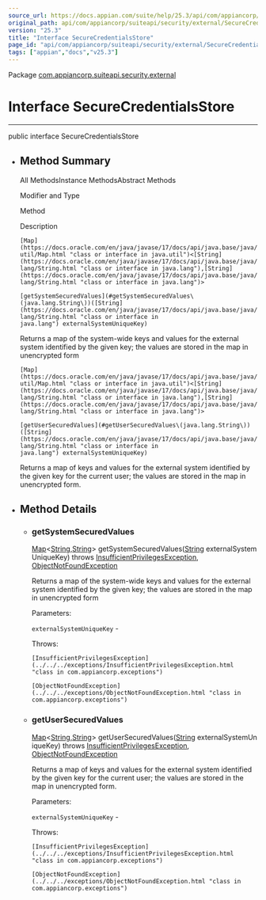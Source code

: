 ```yaml
---
source_url: https://docs.appian.com/suite/help/25.3/api/com/appiancorp/suiteapi/security/external/SecureCredentialsStore.html
original_path: api/com/appiancorp/suiteapi/security/external/SecureCredentialsStore.html
version: "25.3"
title: "Interface SecureCredentialsStore"
page_id: "api/com/appiancorp/suiteapi/security/external/SecureCredentialsStore"
tags: ["appian","docs","v25.3"]
---
```



Package [com.appiancorp.suiteapi.security.external](package-summary.html)

# Interface SecureCredentialsStore

* * *

public interface SecureCredentialsStore

-   ## Method Summary

    All MethodsInstance MethodsAbstract Methods

    Modifier and Type

    Method

    Description

    `[Map](https://docs.oracle.com/en/java/javase/17/docs/api/java.base/java/util/Map.html "class or interface in java.util")<[String](https://docs.oracle.com/en/java/javase/17/docs/api/java.base/java/lang/String.html "class or interface in java.lang"),[String](https://docs.oracle.com/en/java/javase/17/docs/api/java.base/java/lang/String.html "class or interface in java.lang")>`

    `[getSystemSecuredValues](#getSystemSecuredValues\(java.lang.String\))([String](https://docs.oracle.com/en/java/javase/17/docs/api/java.base/java/lang/String.html "class or interface in java.lang") externalSystemUniqueKey)`

    Returns a map of the system-wide keys and values for the external system identified by the given key; the values are stored in the map in unencrypted form

    `[Map](https://docs.oracle.com/en/java/javase/17/docs/api/java.base/java/util/Map.html "class or interface in java.util")<[String](https://docs.oracle.com/en/java/javase/17/docs/api/java.base/java/lang/String.html "class or interface in java.lang"),[String](https://docs.oracle.com/en/java/javase/17/docs/api/java.base/java/lang/String.html "class or interface in java.lang")>`

    `[getUserSecuredValues](#getUserSecuredValues\(java.lang.String\))([String](https://docs.oracle.com/en/java/javase/17/docs/api/java.base/java/lang/String.html "class or interface in java.lang") externalSystemUniqueKey)`

    Returns a map of keys and values for the external system identified by the given key for the current user; the values are stored in the map in unencrypted form.

-   ## Method Details

    -   ### getSystemSecuredValues

        [Map](https://docs.oracle.com/en/java/javase/17/docs/api/java.base/java/util/Map.html "class or interface in java.util")<[String](https://docs.oracle.com/en/java/javase/17/docs/api/java.base/java/lang/String.html "class or interface in java.lang"),[String](https://docs.oracle.com/en/java/javase/17/docs/api/java.base/java/lang/String.html "class or interface in java.lang")\> getSystemSecuredValues([String](https://docs.oracle.com/en/java/javase/17/docs/api/java.base/java/lang/String.html "class or interface in java.lang") externalSystemUniqueKey) throws [InsufficientPrivilegesException](../../../exceptions/InsufficientPrivilegesException.html "class in com.appiancorp.exceptions"), [ObjectNotFoundException](../../../exceptions/ObjectNotFoundException.html "class in com.appiancorp.exceptions")

        Returns a map of the system-wide keys and values for the external system identified by the given key; the values are stored in the map in unencrypted form

        Parameters:

        `externalSystemUniqueKey` -

        Throws:

        `[InsufficientPrivilegesException](../../../exceptions/InsufficientPrivilegesException.html "class in com.appiancorp.exceptions")`

        `[ObjectNotFoundException](../../../exceptions/ObjectNotFoundException.html "class in com.appiancorp.exceptions")`

    -   ### getUserSecuredValues

        [Map](https://docs.oracle.com/en/java/javase/17/docs/api/java.base/java/util/Map.html "class or interface in java.util")<[String](https://docs.oracle.com/en/java/javase/17/docs/api/java.base/java/lang/String.html "class or interface in java.lang"),[String](https://docs.oracle.com/en/java/javase/17/docs/api/java.base/java/lang/String.html "class or interface in java.lang")\> getUserSecuredValues([String](https://docs.oracle.com/en/java/javase/17/docs/api/java.base/java/lang/String.html "class or interface in java.lang") externalSystemUniqueKey) throws [InsufficientPrivilegesException](../../../exceptions/InsufficientPrivilegesException.html "class in com.appiancorp.exceptions"), [ObjectNotFoundException](../../../exceptions/ObjectNotFoundException.html "class in com.appiancorp.exceptions")

        Returns a map of keys and values for the external system identified by the given key for the current user; the values are stored in the map in unencrypted form.

        Parameters:

        `externalSystemUniqueKey` -

        Throws:

        `[InsufficientPrivilegesException](../../../exceptions/InsufficientPrivilegesException.html "class in com.appiancorp.exceptions")`

        `[ObjectNotFoundException](../../../exceptions/ObjectNotFoundException.html "class in com.appiancorp.exceptions")`